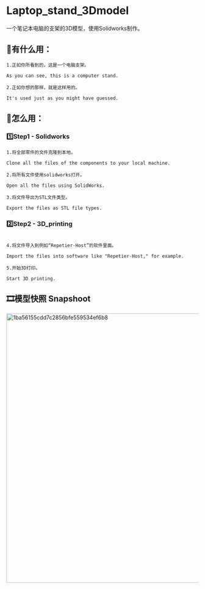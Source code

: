 # Laptop_stand_3Dmodel
一个笔记本电脑的支架的3D模型，使用Solidworks制作。

## 💭有什么用：
```
1.正如你所看到的，这是一个电脑支架。

As you can see, this is a computer stand.

2.正如你想的那样，就是这样用的。

It's used just as you might have guessed.
```

## 🤷怎么用：
### 1️⃣Step1 - Solidworks
```
1.将全部零件的文件克隆到本地。

Clone all the files of the components to your local machine.

2.将所有文件使用solidworks打开。

Open all the files using SolidWorks.

3.将文件导出为STL文件类型。

Export the files as STL file types.
```
### 2️⃣Step2 - 3D_printing
```

4.将文件导入到例如“Repetier-Host”的软件里面。

Import the files into software like "Repetier-Host," for example.

5.开始3D打印。

Start 3D printing.

```

## 🎞️模型快照 Snapshoot

<img width="706" alt="1ba56155cdd7c2856bfe559534ef6b8" src="https://github.com/28778/Laptop_stand_3Dmodel/assets/31039562/5d591265-ce52-4fb5-addd-bebb9823d638">
